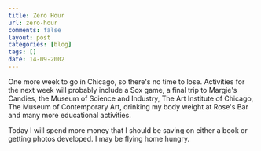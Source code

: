 ```yaml
---
title: Zero Hour
url: zero-hour
comments: false
layout: post
categories: [blog]
tags: []
date: 14-09-2002
---
```

One more week to go in Chicago, so there's no time to lose. Activities for the next week will probably include a Sox game, a final trip to Margie's Candies, the Museum of Science and Industry, The Art Institute of Chicago, The Museum of Contemporary Art, drinking my body weight at Rose's Bar and many more educational activities.

Today I will spend more money that I should be saving on either a book or getting photos developed. I may be flying home hungry.
